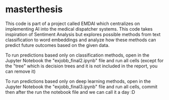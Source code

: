 # masterthesis

This code is part of a project called EMDAI which centralizes on implementing AI into the medical dispatcher systems.
This code takes inspiration of Sentiment Analysis but explores possible methods from text classification to word embeddings
and analyze how these methods can predict future outcomes based on the given data.


To run predictions based only on classification methods, open in the Jupyter Notebook the "exjobb_final2.ipynb" file and run all cells (except for the "tree" which is decision trees and it is not included in the report, you can remove it)

To run predictions based only on deep learning methods, open in the Jupyter Notebook the "exjobb_final3.ipynb" file and run all cells, commit then after the run the notebook file and we can call it a day :D
